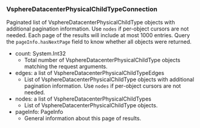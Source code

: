 ### VsphereDatacenterPhysicalChildTypeConnection
Paginated list of VsphereDatacenterPhysicalChildType objects with additional pagination information. Use `nodes` if per-object cursors are not needed. Each page of the results will include at most 1000 entries. Query the `pageInfo.hasNextPage` field to know whether all objects were returned.

- count: System.Int32
  - Total number of VsphereDatacenterPhysicalChildType objects matching the request arguments.
- edges: a list of VsphereDatacenterPhysicalChildTypeEdges
  - List of VsphereDatacenterPhysicalChildType objects with additional pagination information. Use `nodes` if per-object cursors are not needed.
- nodes: a list of VsphereDatacenterPhysicalChildTypes
  - List of VsphereDatacenterPhysicalChildType objects.
- pageInfo: PageInfo
  - General information about this page of results.
